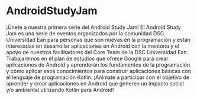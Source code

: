 # AndroidStudyJam
¡Únete a nuestra primera serie del Android Study Jam!  El Android Study Jam es una serie de eventos organizados por la comunidad DSC Universidad Ean para personas que son nuevas en la programación y están interesadas en desarrollar aplicaciones en Android con la mentoría y el apoyo de nuestros facilitadores del Core Team de la DSC Universidad Ean.  Trabajaremos en el plan de estudios que ofrece Google para crear aplicaciones de Android y aprenderán los fundamentos de la programación y cómo aplicar esos conocimientos para construir aplicaciones básicas con el lenguaje de programación Kotlin.  ¡Anímate a participar con el objetivo de aprender y crear aplicaciones en Android que generen un impacto social y/o ambiental utilizando Kotlin para Android!


